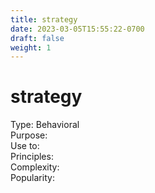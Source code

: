 ```yaml
---
title: strategy
date: 2023-03-05T15:55:22-0700
draft: false
weight: 1
---
```


# strategy
Type: Behavioral  
Purpose:  
Use to:  
Principles:  
Complexity:  
Popularity:  
